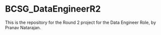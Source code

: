 # BCSG_DataEngineerR2
This is the repository for the Round 2 project for the Data Engineer Role, by Pranav Natarajan.
